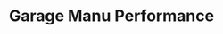 ---
title: "Garage Manu Performance"
url: /drummondville/garage-manu-performance/
shop: Autowerkstatt
---